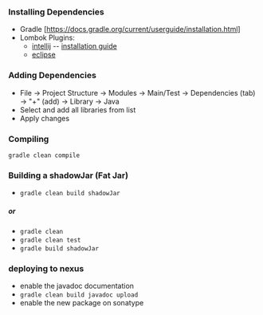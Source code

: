 
### Installing Dependencies
  * Gradle [https://docs.gradle.org/current/userguide/installation.html]
  * Lombok Plugins:
    * [intellij](https://plugins.jetbrains.com/plugin/6317) -- [installation guide](https://github.com/mplushnikov/lombok-intellij-plugin#installation)
    * [eclipse](http://stackoverflow.com/questions/22310414/how-to-configure-lombok-in-eclipse-luna)

### Adding Dependencies
  * File -> Project Structure -> Modules -> Main/Test -> Dependencies (tab) -> "+" (add) -> Library -> Java
  * Select and add all libraries from list
  * Apply changes

### Compiling
  `gradle clean compile`
  
### Building a shadowJar (Fat Jar)
  * `gradle clean build shadowJar`
  ##### or
  * `gradle clean`
  * `gradle clean test`
  * `gradle build shadowJar`
  
### deploying to nexus
  * enable the javadoc documentation
  * `gradle clean build javadoc upload`
  * enable the new package on sonatype
